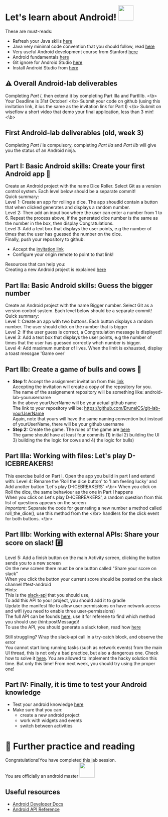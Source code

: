 
# Let's learn about Android!  <img src="https://cnet4.cbsistatic.com/img/QJcTT2ab-sYWwOGrxJc0MXSt3UI=/2011/10/27/a66dfbb7-fdc7-11e2-8c7c-d4ae52e62bcc/android-wallpaper5_2560x1600_1.jpg" width="48">
These are must-reads:
* Refresh your Java skills [here](https://www.cs.utexas.edu/users/witchel/371M/lectures/01-java-review.pdf)
* Java very minimal code convention that you should follow, read [here](https://web.stanford.edu/class/cs193a/styleguide.shtml)
* Very useful Android development course from Stanford [here](https://web.stanford.edu/class/cs193a/videos.shtml)
* Android fundamentals [here](https://developer.android.com/guide/components/fundamentals)
* Git ignore for Android Studio [here](https://gist.github.com/iainconnor/8605514)
* Install Android Studio from [here](https://developer.android.com/studio/install)

## :warning: Overall Android-lab deliverables 
Completing *Part I*, then extend it by completing Part IIIa and PartIIIb. <\b>
Your Deadline is 31st October! <\b>
Submit your code on github (using this invitation link, it ius the same as the invitation link for Part I) <\b>
Submit on wiseflow a short video that demo your final application, less than 3 min! <\b>

## First Android-lab deliverables (old, week 3)
Completing *Part I* is compulsory, completing  *Part IIa* and *Part IIb* will give you the status of an Android ninja. </br>

## Part I: Basic Android skills: Create your first Android app :game_die:
Create an Android project with the name Dice Roller. Select Git as a version control system. 
Each level below should be a separate commit! </br>
Quick summary:  </br>
Level 1: Create an app for rolling a dice. The app shoudld contain a button that when clicked generates and displays a random number. </br>
Level 2:  Then add an input box where the user can enter a number from 1 to 6. Repeat the process above, if the generated dice number is the same as the number in the box, then display Congratulations. </br>
Level 3: Add a text box that displays the user points, e.g the number of times that the user has guessed the number on the dice. </br>
Finally, push your repository to github:  </br>
* Accept the [invitation link](https://classroom.github.com/a/x3PNkMI1)
* Configure your origin remote to point to that link! </br>

Resources that can help you: </br>
Creating a new Android project is explained [here](https://developer.android.com/training/basics/firstapp/creating-project)

## Part IIa: Basic Android skills: Guess the bigger number

Create an Android project with the name Bigger number. Select Git as a version control system. 
Each level below should be a separate commit! </br>
Quick summary:  </br>
Level 1: Create an app with two buttons. Each button displays a random number. The user should click on the number that is bigger </br>
Level 2:  If the user guess is correct, a Congratulation message is displayed!</br>
Level 3: Add a text box that displays the user points, e.g the number of times that the user has guessed correctly whch number is bigger. </br>
Level 4: Add maximum number of lives. When the limit is exhausted, display a toast messgae 'Game over' </br>

## Part IIb: Create a game of bulls and cows :cow2: 
* __Step 1:__ Accept the assignment invitation from this [link](https://classroom.github.com/a/aHANZdgs) </br>
   Accepting the invitation will create a copy of the repository for you. </br>
   The name of the assignement repository will be something like: android-lab-yourusername  </br>
   In the above yourUserName will be your actual github name </br>
   The link to your repository will be: https://github.com/BrunelCS/git-lab-yourUserName </br>
   Again, note that yours will have the same naming convention but instead of yourUserName, there will be your github username </br>
* __Step 2:__ Create the game. The rules of the game are [here](https://en.wikipedia.org/wiki/Bulls_and_Cows) </br>
The game should have at least four commits (1) initial 2) building the UI 3) building the the logic for cows and 4) the logic for bulls)

## Part IIIa:  Working with files: Let's play D-ICEBREAKERS! 
This exercise build on Part I. Open the app you build in part I and extend with: 
Level 4: Rename the 'Roll the dice button' to 'I am feeling lucky' and Add anotter button 'Let's play D-ICEBREAKERS' <\br>
When you click on Roll the dice, the same behaviour as the one in Part I happens </br>
When you click on Let's play D-ICEBREAKERS', a random question from this list of questions appears on the screen </br>
*Important*: Separate the code for geenrating a new number a method called roll_the_dice(), use this method from the <\br>
handlers for the click event for both buttons. <\br>

## Part IIIb:  Working with external APIs: Share your score on slack! :hash:
Level 5: Add a finish button on the main Activity screen, clicking the button sends you to a new screen </br>
On the new screen there must be one button called "Share your score on slack" </br>
When you click the button your current score should be posted on the slack channel #test-android</br>
Hints: </br>
This is the [slack-api](https://github.com/pschroen/slack-api-android) that you should use, </br>
To add this API to your project, you should add it to gradle </br>
Update the manifest file to allow user permissions on have network access and wifi (you need to enable three user-permissions) 
</br>
The full API can be founds [here](https://github.com/allbegray/slack-api), use it for referene to find which method you should use (hint:postMessage)! </br>
To use the API, you should generate a slack token, read how [here](https://slack.com/intl/en-gb/help/articles/215770388-create-and-regenerate-api-tokens) </br>

Still struggling? Wrap the slack-api call in a try-catch block, and observe the error </br>
You cannot start long running tasks (such as network events) from the main UI thread, this is not only a bad practice, but also a dangerous one. 
Check how to solve it [here](http://simpledeveloper.com/network-on-main-thread-error-solution/). You are allowed to implement the hacky solution this time. But only this time! From next week, you should try using the proper one! </br>


## Part IV: Finally, it is time to test your Android knowledge
* Test your android knowledge [here](https://basicversity.com/study/android-programming)
* Make sure that you can: 
  * create a new android project
  * work with widgets and events 
  * switch between activities 

# :book: Further practice and reading
Congratulations!You have completed this lab session. </br>
You are officially an android master <img src="https://cnet4.cbsistatic.com/img/QJcTT2ab-sYWwOGrxJc0MXSt3UI=/2011/10/27/a66dfbb7-fdc7-11e2-8c7c-d4ae52e62bcc/android-wallpaper5_2560x1600_1.jpg" width="48"> </br>

## Useful resources
* [Android Developer Docs](https://developer.android.com/guide)
* [Android API Reference](https://developer.android.com/reference/packages.html)





